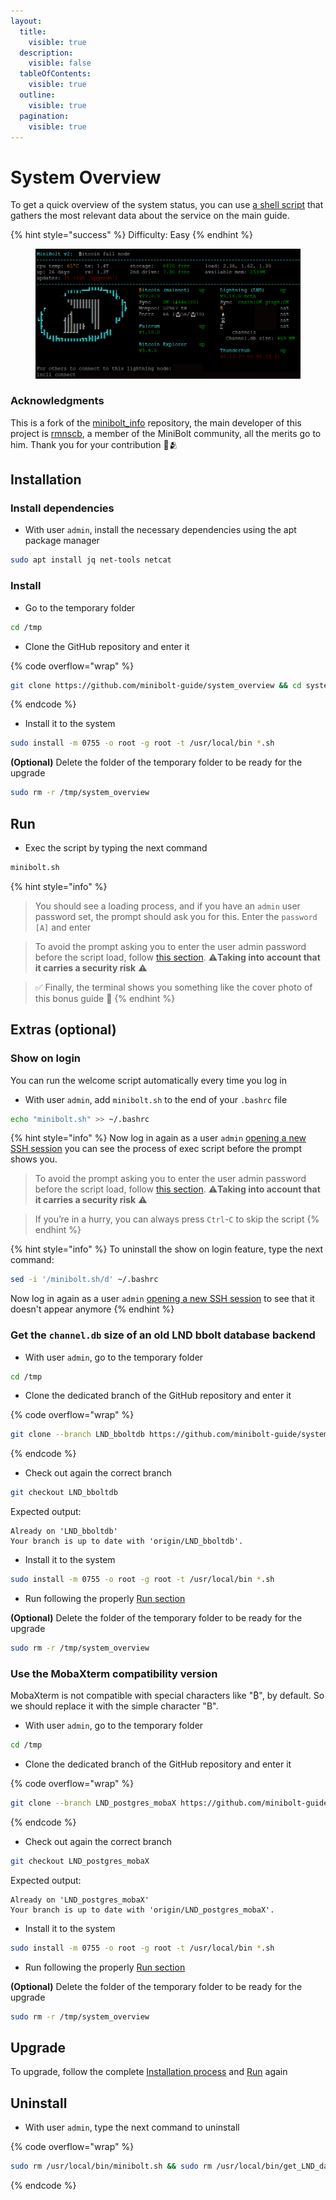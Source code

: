 ```yaml
---
layout:
  title:
    visible: true
  description:
    visible: false
  tableOfContents:
    visible: true
  outline:
    visible: true
  pagination:
    visible: true
---
```


# System Overview

To get a quick overview of the system status, you can use [a shell script](https://github.com/minibolt-guide/system\_overview) that gathers the most relevant data about the service on the main guide.

{% hint style="success" %}
Difficulty: Easy
{% endhint %}

<figure><img src="../../.gitbook/assets/system_overview.png" alt=""><figcaption></figcaption></figure>

### &#x20;Acknowledgments <a href="#acknowledgments" id="acknowledgments"></a>

This is a fork of the [minibolt\_info](https://github.com/rmnscb/minibolt\_info) repository, the main developer of this project is [rmnscb](https://github.com/rmnscb), a member of the MiniBolt community, all the merits go to him. Thank you for your contribution 🧡🫂

## Installation

### Install dependencies

* With user `admin`, install the necessary dependencies using the apt package manager&#x20;

```bash
sudo apt install jq net-tools netcat
```

### Install

* Go to the temporary folder

```bash
cd /tmp
```

* Clone the GitHub repository and enter it

{% code overflow="wrap" %}
```bash
git clone https://github.com/minibolt-guide/system_overview && cd system_overview
```
{% endcode %}

* Install it to the system

```bash
sudo install -m 0755 -o root -g root -t /usr/local/bin *.sh
```

**(Optional)** Delete the folder of the temporary folder to be ready for the upgrade

```bash
sudo rm -r /tmp/system_overview
```

## Run

* Exec the script by typing the next command

```bash
minibolt.sh
```

{% hint style="info" %}
> You should see a loading process, and if you have an `admin` user password set, the prompt should ask you for this. Enter the `password [A]` and enter

> To avoid the prompt asking you to enter the user admin password before the script load, follow [this section](../../bonus/system/ssh-keys.md#disable-admin-password-request-optional-caution). ⚠️**Taking into account that it carries a security risk** ⚠️

> ✅ Finally, the terminal shows you something like the cover photo of this bonus guide 🎨
{% endhint %}

## Extras (optional)

### Show on login <a href="#show-on-login-optional" id="show-on-login-optional"></a>

You can run the welcome script automatically every time you log in

* With user `admin`, add `minibolt.sh` to the end of your `.bashrc` file

```bash
echo "minibolt.sh" >> ~/.bashrc
```

{% hint style="info" %}
Now log in again as a user `admin` [opening a new SSH session](../../index-1/remote-access.md#access-with-secure-shell) you can see the process of exec script before the prompt shows you.&#x20;

> To avoid the prompt asking you to enter the user admin password before the script load, follow [this section](../../bonus/system/ssh-keys.md#disable-admin-password-request-optional-caution). ⚠️**Taking into account that it carries a security risk** ⚠️

> If you’re in a hurry, you can always press `Ctrl`-`C` to skip the script
{% endhint %}

{% hint style="info" %}
To uninstall the show on login feature, type the next command:

```bash
sed -i '/minibolt.sh/d' ~/.bashrc
```

Now log in again as a user `admin` [opening a new SSH session](../../index-1/remote-access.md#access-with-secure-shell) to see that it doesn't appear anymore
{% endhint %}

### Get the `channel.db` size of an old LND bbolt database backend

* With user `admin`, go to the temporary folder

```bash
cd /tmp
```

* Clone the dedicated branch of the GitHub repository and enter it

{% code overflow="wrap" %}
```bash
git clone --branch LND_bboltdb https://github.com/minibolt-guide/system_overview && cd system_overview
```
{% endcode %}

* Check out again the correct branch

```bash
git checkout LND_bboltdb
```

Expected output:

```
Already on 'LND_bboltdb'
Your branch is up to date with 'origin/LND_bboltdb'.
```

* Install it to the system

```bash
sudo install -m 0755 -o root -g root -t /usr/local/bin *.sh
```

* Run following the properly [Run section](system-overview.md#run)

**(Optional)** Delete the folder of the temporary folder to be ready for the upgrade

```bash
sudo rm -r /tmp/system_overview
```

### Use the MobaXterm compatibility version

MobaXterm is not compatible with special characters like "₿", by default. So we should replace it with the simple character "B".

* With user `admin`, go to the temporary folder

```bash
cd /tmp
```

* Clone the dedicated branch of the GitHub repository and enter it

{% code overflow="wrap" %}
```bash
git clone --branch LND_postgres_mobaX https://github.com/minibolt-guide/system_overview && cd system_overview
```
{% endcode %}

* Check out again the correct branch

```bash
git checkout LND_postgres_mobaX
```

Expected output:

```
Already on 'LND_postgres_mobaX'
Your branch is up to date with 'origin/LND_postgres_mobaX'.
```

* Install it to the system

```bash
sudo install -m 0755 -o root -g root -t /usr/local/bin *.sh
```

* Run following the properly [Run section](system-overview.md#run)

**(Optional)** Delete the folder of the temporary folder to be ready for the upgrade

```bash
sudo rm -r /tmp/system_overview
```

## Upgrade

To upgrade, follow the complete [Installation process](system-overview.md#install) and [Run](system-overview.md#run) again

## Uninstall

* With user `admin`, type the next command to uninstall

{% code overflow="wrap" %}
```bash
sudo rm /usr/local/bin/minibolt.sh && sudo rm /usr/local/bin/get_LND_data.sh && sudo rm /usr/local/bin/get_CLN_data.sh
```
{% endcode %}
